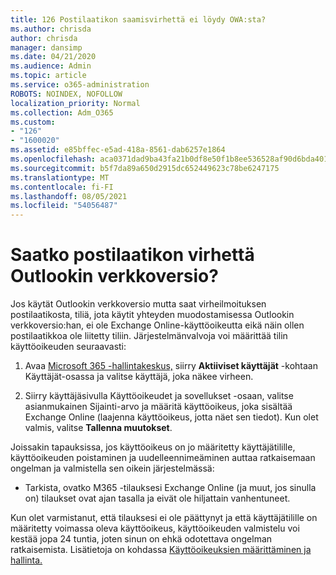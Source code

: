 ```yaml
---
title: 126 Postilaatikon saamisvirhettä ei löydy OWA:sta?
ms.author: chrisda
author: chrisda
manager: dansimp
ms.date: 04/21/2020
ms.audience: Admin
ms.topic: article
ms.service: o365-administration
ROBOTS: NOINDEX, NOFOLLOW
localization_priority: Normal
ms.collection: Adm_O365
ms.custom:
- "126"
- "1600020"
ms.assetid: e85bffec-e5ad-418a-8561-dab6257e1864
ms.openlocfilehash: aca0371dad9ba43fa21b0df8e50f1b8ee536528af90d6bda401995c6e5796be4
ms.sourcegitcommit: b5f7da89a650d2915dc652449623c78be6247175
ms.translationtype: MT
ms.contentlocale: fi-FI
ms.lasthandoff: 08/05/2021
ms.locfileid: "54056487"
---
```

# <a name="getting-a-mailbox-not-found-error-in-outlook-on-the-web"></a>Saatko postilaatikon virhettä Outlookin verkkoversio?

Jos käytät Outlookin verkkoversio mutta saat virheilmoituksen  postilaatikosta, tiliä, jota käytit yhteyden muodostamisessa Outlookin verkkoversio:han, ei ole Exchange Online-käyttöoikeutta eikä näin ollen postilaatikkoa ole liitetty tiliin. Järjestelmänvalvoja voi määrittää tilin käyttöoikeuden seuraavasti:

1. Avaa [Microsoft 365 -hallintakeskus,](https://portal.office.com/adminportal/home#/homepage) siirry **Aktiiviset käyttäjät** -kohtaan Käyttäjät-osassa ja valitse käyttäjä, joka näkee virheen. 

2. Siirry käyttäjäsivulla Käyttöoikeudet ja  sovellukset -osaan, valitse asianmukainen Sijainti-arvo ja määritä käyttöoikeus, joka sisältää Exchange Online (laajenna käyttöoikeus, jotta näet sen tiedot).  Kun olet valmis, valitse **Tallenna muutokset**.

Joissakin tapauksissa, jos käyttöoikeus on jo määritetty käyttäjätilille, käyttöoikeuden poistaminen ja uudelleennimeäminen auttaa ratkaisemaan ongelman ja valmistella sen oikein järjestelmässä: 

- Tarkista, ovatko M365 -tilauksesi Exchange Online (ja muut, jos sinulla on) tilaukset ovat ajan tasalla ja eivät ole hiljattain vanhentuneet.

Kun olet varmistanut, että tilauksesi ei ole päättynyt ja että käyttäjätilille on määritetty voimassa oleva käyttöoikeus, käyttöoikeuden valmistelu voi kestää jopa 24 tuntia, joten sinun on ehkä odotettava ongelman ratkaisemista. Lisätietoja on kohdassa [Käyttöoikeuksien määrittäminen ja hallinta.](https://docs.microsoft.com/deployoffice/overview-licensing-activation-microsoft-365-apps#assign-and-manage-licenses)